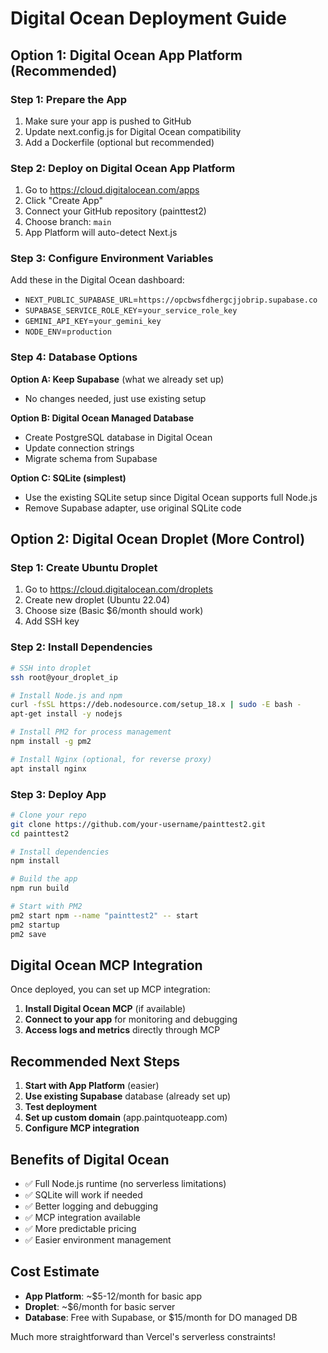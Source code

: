 # Digital Ocean Deployment Guide

## Option 1: Digital Ocean App Platform (Recommended)

### Step 1: Prepare the App
1. Make sure your app is pushed to GitHub
2. Update next.config.js for Digital Ocean compatibility
3. Add a Dockerfile (optional but recommended)

### Step 2: Deploy on Digital Ocean App Platform
1. Go to https://cloud.digitalocean.com/apps
2. Click "Create App"
3. Connect your GitHub repository (painttest2)
4. Choose branch: `main`
5. App Platform will auto-detect Next.js

### Step 3: Configure Environment Variables
Add these in the Digital Ocean dashboard:
- `NEXT_PUBLIC_SUPABASE_URL`=`https://opcbwsfdhergcjjobrip.supabase.co`
- `SUPABASE_SERVICE_ROLE_KEY`=`your_service_role_key`
- `GEMINI_API_KEY`=`your_gemini_key`
- `NODE_ENV`=`production`

### Step 4: Database Options
**Option A: Keep Supabase** (what we already set up)
- No changes needed, just use existing setup

**Option B: Digital Ocean Managed Database**
- Create PostgreSQL database in Digital Ocean
- Update connection strings
- Migrate schema from Supabase

**Option C: SQLite (simplest)**
- Use the existing SQLite setup since Digital Ocean supports full Node.js
- Remove Supabase adapter, use original SQLite code

## Option 2: Digital Ocean Droplet (More Control)

### Step 1: Create Ubuntu Droplet
1. Go to https://cloud.digitalocean.com/droplets
2. Create new droplet (Ubuntu 22.04)
3. Choose size (Basic $6/month should work)
4. Add SSH key

### Step 2: Install Dependencies
```bash
# SSH into droplet
ssh root@your_droplet_ip

# Install Node.js and npm
curl -fsSL https://deb.nodesource.com/setup_18.x | sudo -E bash -
apt-get install -y nodejs

# Install PM2 for process management
npm install -g pm2

# Install Nginx (optional, for reverse proxy)
apt install nginx
```

### Step 3: Deploy App
```bash
# Clone your repo
git clone https://github.com/your-username/painttest2.git
cd painttest2

# Install dependencies
npm install

# Build the app
npm run build

# Start with PM2
pm2 start npm --name "painttest2" -- start
pm2 startup
pm2 save
```

## Digital Ocean MCP Integration

Once deployed, you can set up MCP integration:

1. **Install Digital Ocean MCP** (if available)
2. **Connect to your app** for monitoring and debugging
3. **Access logs and metrics** directly through MCP

## Recommended Next Steps

1. **Start with App Platform** (easier)
2. **Use existing Supabase** database (already set up)
3. **Test deployment**
4. **Set up custom domain** (app.paintquoteapp.com)
5. **Configure MCP integration**

## Benefits of Digital Ocean

- ✅ Full Node.js runtime (no serverless limitations)
- ✅ SQLite will work if needed
- ✅ Better logging and debugging
- ✅ MCP integration available
- ✅ More predictable pricing
- ✅ Easier environment management

## Cost Estimate

- **App Platform**: ~$5-12/month for basic app
- **Droplet**: ~$6/month for basic server
- **Database**: Free with Supabase, or $15/month for DO managed DB

Much more straightforward than Vercel's serverless constraints!